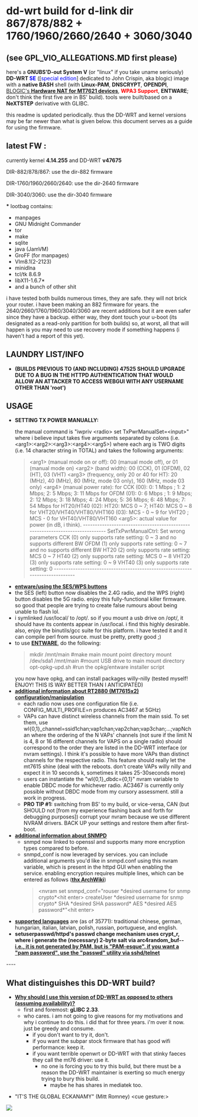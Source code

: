 # dd-wrt build for d-link dir 867/878/882 + 1760/1960/2660/2640 + 3060/3040

(see GPL_VIO_ALLEGATIONS.MD first please)
----------
here's a <b>GNUBS'D-out System V</b> (or "linux" if you take uname seriously) <b>DD-WRT <span style="color:blue">SE</span></b> ([<span style="color:blue">special edition</span>] dedicated to John Crispin, aka blogic) image with a <b>native BASH</b> shell (with <b>Linux-PAM</b>, <b>DNSCRYPT</b>, <b>OPENDPI</b>, <a href="https://github.com/openwrt/openwrt/commit/424a9ae128bd2045cd4bfd6e3229f2529d150a25">BLOGIC's <b>Hardware NAT for MT7621 devices</b></a>, <b><span style="color:red">WPA3 Support</span></b>, <b>ENTWARE</b>; don't think the first five are in BS' build). tools were built/based on a <b>NeXTSTEP</b> derivative with GLIBC.

this readme is updated periodically. thus the DD-WRT and kernel versions may be far newer than what is given below. this document serves as a guide for using the firmware.

latest FW :
-------------
currently kernel <b>4.14.255</b> and DD-WRT <b>v47675</b>

DIR-882/878/867: use the dir-882 firmware

DIR-1760/1960/2660/2640: use the dir-2640 firmware

DIR-3040/3060: use the dir-3040 firmware

<b>*</b> lootbag contains: 
<ul>
<li> manpages  </li>
<li>GNU Midnight Commander</li>
<li> tor </li>
<li> make  </li>
<li> sqlite </li>
<li> java (JamVM) </li>
<li> GroFF (for manpages) </li>
<li> VIm8.1(2-2123) </li>
<li> minidlna  </li>
<li> tcl/tk 8.6.9 </li>
<li> libX11-1.6.7*</li>
<li> and a bunch of other shit </li>
</ul>

i have tested both builds numerous times, they are safe. they will not brick your router. i have been making an 882 firmware for years. the 2640/2660/1760/1960/3040/3060 are recent additions but it are even safer since they have a backup. 
either way, they dont touch your u-boot (its designated as a read-only partition for both builds) so, at worst, all that will happen is you may need to use recovery mode if something happens (i haven't had a report of this yet). 

LAUNDRY LIST/INFO
-----------
<ul>
<li><b>(BUILDS PREVIOUS TO (AND INCLUDING) 47525 SHOULD UPGRADE DUE TO A BUG IN THE HTTPD AUTHENTICATION THAT WOULD ALLOW AN ATTACKER TO ACCESS WEBGUI WITH ANY USERNAME OTHER THAN 'root')</b></li>
</ul>

USAGE
--------------
<ul>
 <li><b>SETTING TX POWER MANUALLY:</b>
  
the manual command is "iwpriv &lt;radio&gt; set TxPwrManualSet=&lt;input&gt;" where i believe input takes five arguments separated by colons (i.e. &lt;arg1&gt;:&lt;arg2&gt;:&lt;arg3&gt;:&lt;arg4&gt;:&lt;arg5&gt;) where each arg is TWO digits (i.e. 14 character string in TOTAL) and takes the following arguments:

<blockquote>
&lt;arg1&gt; (manual mode on or off): 00 (manual mode off), or 01 (manual mode on)
&lt;arg2&gt; (band width): 00 (CCK), 01 (OFDM), 02 (HT), 03 (VHT)
&lt;arg3&gt; (frequency, only 20 or 40 for HT): 20 (MHz), 40 (MHz), 80 (MHz, mode 03 only), 160 (MHz, mode 03 only)
&lt;arg4&gt; (manual power rate):
for CCK (00): 0: 1 Mbps ; 1: 2 Mbps; 2: 5 Mbps; 3: 11 Mbps
for OFDM (01): 0: 6 Mbps ; 1: 9 Mbps; 2: 12 Mbps; 3: 18 Mbps; 4: 24 Mbps; 5: 36 Mbps; 6: 48 Mbps; 7: 54 Mbps
for HT20/HT40 (02): HT20: MCS 0 ~ 7; HT40: MCS 0 ~ 8
for VHT20/VHT40/VHT80/VHT160 (03): MCS - 0 ~ 9 for VHT20 ; MCS - 0 for VHT40/VHT80/VHT160
&lt;arg5&gt;: actual value for power (in dB, i think).
-----------------------------------------------------------------------------
SetTxPwrManualCtrl: Set wrong parameters
CCK (0) only supports rate setting: 0 ~ 3 and no supports different BW
OFDM (1) only supports rate setting: 0 ~ 7 and no supports different BW
HT20 (2) only supports rate setting: MCS 0 ~ 7
HT40 (2) only supports rate setting: MCS 0 ~ 8
VHT20 (3) only supports rate setting: 0 ~ 9
VHT40 (3) only supports rate setting: 0
-----------------------------------------------------------------------------
</blockquote>
</li>

<li><u><b>entware/using the SES/WPS buttons</b></u>
</li><li>the SES (left) button now disables the 2.4G radio, and the WPS (right) button disables the 5G radio. enjoy this fully-functional killer firmware. so good that people are trying to create false rumours about being unable to flash lol.
</li><li>i symlinked /usr/local/ to /opt/. so if you mount a usb drive on /opt/, it should have its contents appear in /usr/local. i find this highly desirable. also, enjoy the binutils/gcc suite for this platform. i have tested it and it can compile perl from source. must be pretty, pretty good ;)
</li><li>to use <u><b>ENTWARE</b></u>, do the following:
<blockquote>
mkdir /mnt/main #make main mount point directory
mount /dev/sda1 /mnt/main #mount USB drive to main mount directory
opt-opkg-upd.sh #run the opkg/entware installer script
</blockquote>
you now have opkg, and can install packages willy-nilly (tested myself! ENJOY! THIS IS WAY BETTER THAN I ANTICIPATED)
</li><li><u><b>additional information about RT2880 (MT7615x2) configuration/manipulation</b></u>
<ul>
<li> each radio now uses one configuration file (i.e. CONFIG_MULTI_PROFILE=n produces AC3467 at 5GHz)
</li><li>VAPs can have distinct wireless channels from the main ssid. To set them, use wl{0,1}_channel=ssid1chan;vap1chan;vap2chan;vap3chan;...;vapNchan where the ordering of the N VAPs' channels (not sure if the limit N is 4, 8 or 16 different channels for VAPS on a single radio) should correspond to the order they are listed in the DD-WRT interface (or nvram settings). I think it's possible to have more VAPs than distinct channels for the respective radio. This feature should really let the mt7615 shine (deal with the reboots. don't create VAPs willy nilly and expect it in 10 seconds k, sometimes it takes 25-30seconds more)
</li><li>users can instantiate the "wl{0,1}_dbdc={0,1}" nvram variable to enable DBDC mode for whichever radio. AC3467 is currently only possible without DBDC mode from my cursory assessment. still a work in progress.
</li><li><b>PRO TIP #1:</b> switching from BS' to my build, or vice-versa, CAN (but SHOULD not &#91;from my experience flashing back and forth for debugging purposes&#93;) corrupt your nvram because we use different NVRAM drivers. BACK UP your settings and restore them after first-boot.
</li></ul>
</li><li><u><b> additional information about SNMPD </b></u>
<ul>
<li>snmpd now linked to openssl and supports many more encryption types compared to before.
</li><li>snmpd_conf is now leveraged by services. you can include additional arguments you'd like in snmpd.conf using this nvram variable, which is present in the httpd GUI when enabling the service. enabling encryption requires multiple lines, which can be entered as follows (<b><a href="https://wiki.archlinux.org/index.php/snmpd">thx ArchWiki</a></b>)
<blockquote>
&lt;nvram set snmpd_conf="rouser *desired username for snmp crypto*&lt;hit enter&gt;
createUser *desired username for snmp crypto* SHA *desired SHA password* AES *desired AES password*"&lt;hit enter&gt;
</blockquote>
</li></ul>
</li><li><u><b>supported languages</b></u> are (as of 35771): traditional chinese, german, hungarian, italian, latvian, polish, russian, portuguese, and english.
</li><li><b> setuserpasswd/httpd's passwd change mechanism uses crypt_r, where i generate the (necessary) 2-byte salt via arc4random_buf--<u>i.e., it is not generated by PAM, but is "PAM-esque". if you want a "pam password", use the "passwd" utility via sshd/telnet</u></b>
</li></ul>
----
<ul>
</ul>


What distinguishes this DD-WRT build?
----
<ul>
 <li><u><b>Why should I use this version of DD-WRT as opposed to others (assuming availability)?</b></u>
<ul>
<li>first and foremost: <b>gLIBC 2.33</b>.
</li>
<li> who cares. i am not going to give reasons for my motivations and why i continue to do this. i did that for three years. i'm over it now. just be greedy and consume.
 <ul>
  <li> if you don't want to try it, don't. </li>
  <li> if you want the subpar stock firmware that has good wifi performance: keep it. </li>
  <li> if you want terrible openwrt or DD-WRT with that stinky faeces they call the mt76 driver: use it.
   <ul><li>no one is forcing you to try this build, but there must be a reason the DD-WRT maintainer is exerting so much energy trying to bury this build. 
    <ul><li>maybe he has shares in mediatek too.</li></ul>
   </ul>
 </ul>
</li></ul>
</li></ul>

* "IT'S THE GLOBAL ECKANAMY" (Mitt Romney) &lt;cue gesture:&gt;
<img src="https://thumb9.shutterstock.com/display_pic_with_logo/401095/154882448/stock-photo-business-man-looks-exasperated-horizontal-154882448.jpg" />
